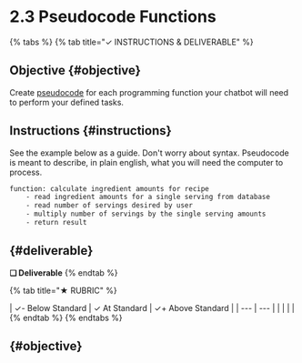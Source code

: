 # 2.3 Pseudocode Functions

{% tabs %}
{% tab title="✓  INSTRUCTIONS & DELIVERABLE" %}
## Objective {#objective}

Create [pseudocode](https://en.wikipedia.org/wiki/Pseudocode) for each programming function your chatbot will need to perform your defined tasks.

## Instructions {#instructions}

See the example below as a guide. Don't worry about syntax. Pseudocode is meant to describe, in plain english, what you will need the computer to process.

```diff
function: calculate ingredient amounts for recipe    
    - read ingredient amounts for a single serving from database    
    - read number of servings desired by user    
    - multiply number of servings by the single serving amounts    
    - return result
```

##   {#deliverable}

**❏ Deliverable**
{% endtab %}

{% tab title="★  RUBRIC" %}


| ✓- Below Standard | ✓ At Standard | ✓+ Above Standard |
| --- | --- |
|  |  |  |
{% endtab %}
{% endtabs %}

##   {#objective}

